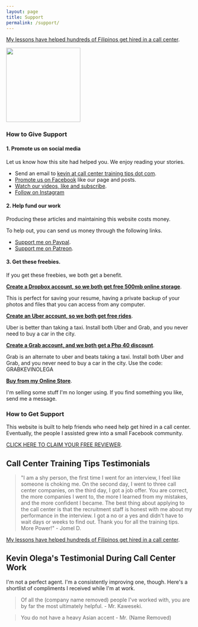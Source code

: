 ```yaml
---
layout: page
title: Support
permalink: /support/
---
```

[My lessons have helped hundreds of Filipinos get hired in a call center](https://callcentertrainingtips.com/testimonials).

<img src="{{ site.url }}/assets/img/2019-07-Kevin-Gray.jpg" width="200">

### How to Give Support

#### 1. Promote us on social media

Let us know how this site had helped you. We enjoy reading your stories.

- Send an email to [kevin at call center training tips dot com](mailto:kevin@callcentertrainingtips.com).
- [Promote us on Facebook][2] like our page and posts.
- [Watch our videos, like and subscribe](https://www.youtube.com/user/CCTTshow).
- [Follow on Instagram](https://www.instagram.com/cctrainingtips/)

#### 2. Help fund our work

Producing these articles and maintaining this website costs money. 

To help out, you can send us money through the following links.

- [Support me on Paypal][3].
- [Support me on Patreon][4].

#### 3. Get these freebies.

If you get these freebies, we both get a benefit.

**[Create a Dropbox account, so we both get free 500mb online storage][6]**. 

This is perfect for saving your resume, having a private backup of your photos and files that you can access from any computer. 

**[Create an Uber account, so we both get free rides][7]**. 

Uber is better than taking a taxi. Install both Uber and Grab, and you never need to buy a car in the city.

**[Create a Grab account, and we both get a Php 40 discount][8]**. 

Grab is an alternate to uber and beats taking a taxi. Install both Uber and Grab, and you never need to buy a car in the city. Use the code: GRABKEVINOLEGA

**[Buy from my Online Store][9]**. 

I'm selling some stuff I'm no longer using. If you find something you like, send me a message.

### How to Get Support

This website is built to help friends who need help get hired in a call center. Eventually, the people I assisted grew into a small Facebook community.

[CLICK HERE TO CLAIM YOUR FREE REVIEWER][10].


## Call Center Training Tips Testimonials

> "I am a shy person, the first time I went for an interview, I feel like someone is choking me. On the second day, I went to three call center companies, on the third day, I got a job offer. You are correct, the more companies I went to, the more I learned from my mistakes, and the more confident I became. The best thing about applying to the call center is that the recruitment staff is honest with me about my performance in the interview. I got a no or a yes and didn't have to wait days or weeks to find out. Thank you for all the training tips. More Power!" - Jomel D.

[My lessons have helped hundreds of Filipinos get hired in a call center](https://callcentertrainingtips.com/testimonials).


## Kevin Olega's Testimonial During Call Center Work

I'm not a perfect agent. I'm a consistently improving one, though. Here's a shortlist of compliments I received while I'm at work.

> Of all the (company name removed) people I've worked with, you are by far the most ultimately helpful. - Mr. Kaweseki.

> You do not have a heavy Asian accent - Mr. (Name Removed)

[2]:	https://www.facebook.com/callcentertrainingtips/
[3]:	https://paypal.me/kevinolega
[4]:	https://patreon.com/user?u=4521402
[5]:	https://goo.gl/forms/M1MbBbdhieN7Ouvc2
[6]:	https://db.tt/vTWX3Qpf
[7]:	https://www.uber.com/invite/kevino1009
[8]:	https://r.grab.com/grabkevinolega
[9]:	https://carousell.com/kevinolega
[10]:	https://callcentertrainingtips.com/start
[11]:	https://callcentertrainingtips.com/promos